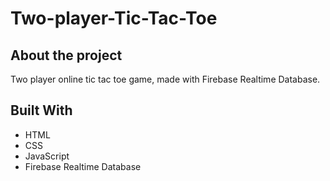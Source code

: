 # Two-player-Tic-Tac-Toe

## About the project

Two player online tic tac toe game, made with Firebase Realtime Database.

## Built With

* HTML
* CSS
* JavaScript
* Firebase Realtime Database
